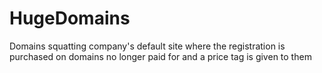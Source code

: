 # HugeDomains
Domains squatting company's default site where the registration is purchased on domains no longer paid for and a price tag is given to them
